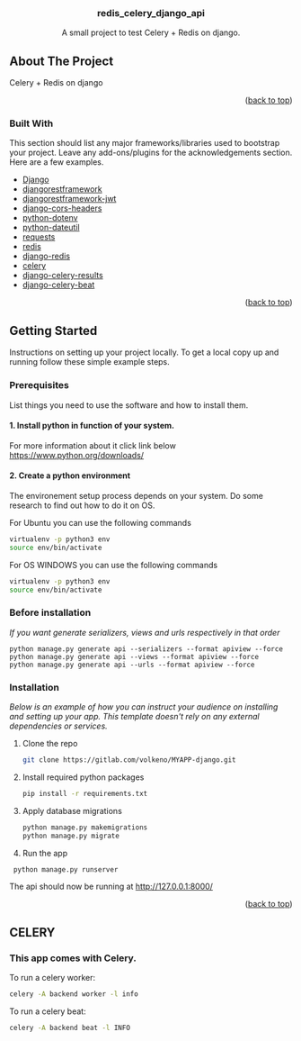 <div id="top"></div>
<!--
*** Thanks for checking out the Best-README-Template. If you have a suggestion
*** that would make this better, please fork the repo and create a pull request
*** or simply open an issue with the tag "enhancement".
*** Don't forget to give the project a star!
*** Thanks again! Now go create something AMAZING! :D
-->

<!-- PROJECT SHIELDS -->
<!--
*** I'm using markdown "reference style" links for readability.
*** Reference links are enclosed in brackets [ ] instead of parentheses ( ).
*** See the bottom of this document for the declaration of the reference variables
*** for contributors-url, forks-url, etc. This is an optional, concise syntax you may use.
*** https://www.markdownguide.org/basic-syntax/#reference-style-links
-->

<!-- [![Contributors][contributors-shield]][contributors-url]
[![Forks][forks-shield]][forks-url]
[![Stargazers][stars-shield]][stars-url]
[![Issues][issues-shield]][issues-url]
[![MIT License][license-shield]][license-url]
[![LinkedIn][linkedin-shield]][linkedin-url] -->

<!-- PROJECT LOGO -->
<br />
<div align="center">
  <a href="https://github.com/VolkenoMakers/MYAPP-django"></a>

  <h3 align="center">redis_celery_django_api</h3>

  <p align="center">
    A small project to test Celery + Redis on django.
    <br />
  </p>
</div>


<!-- ABOUT THE PROJECT -->

## About The Project

Celery + Redis on django
<p align="right">(<a href="#top">back to top</a>)</p>

### Built With

This section should list any major frameworks/libraries used to bootstrap your project. Leave any add-ons/plugins for the acknowledgements section. Here are a few examples.

- [Django](https://www.djangoproject.com/)
- [djangorestframework](https://pypi.org/project/djangorestframework/)
- [djangorestframework-jwt](https://jpadilla.github.io/django-rest-framework-jwt/)
- [django-cors-headers](https://pypi.org/project/django-cors-headers/)
- [python-dotenv](https://pypi.org/project/dotenv-python/)
- [python-dateutil](https://pypi.org/project/python-dateutil/)
- [requests](https://pypi.org/project/requests/)
- [redis](https://pypi.org/project/redis/)
- [django-redis](https://pypi.org/project/django-redis/)
- [celery](https://pypi.org/project/celery/)
- [django-celery-results](https://pypi.org/project/django-celery-results/)
- [django-celery-beat](https://pypi.org/project/django-celery-beat/)




<p align="right">(<a href="#top">back to top</a>)</p>

<!-- GETTING STARTED -->

## Getting Started

Instructions on setting up your project locally.
To get a local copy up and running follow these simple example steps.

### Prerequisites
List things you need to use the software and how to install them.

#### 1. Install python in function of your system.

For more information about it click link below https://www.python.org/downloads/

#### 2. Create a python environment

The environement setup process depends on your system. Do some research to find out how to do it on OS.

For Ubuntu you can use the following commands

```sh
virtualenv -p python3 env
source env/bin/activate
```

For OS WINDOWS you can use the following commands

```sh
virtualenv -p python3 env
source env/bin/activate
```
### Before installation 
_If you want generate serializers, views and urls respectively in that order_ 
    
    python manage.py generate api --serializers --format apiview --force
    python manage.py generate api --views --format apiview --force
    python manage.py generate api --urls --format apiview --force

### Installation

_Below is an example of how you can instruct your audience on installing and setting up your app. This template doesn't rely on any external dependencies or services._

1. Clone the repo
   ```sh
   git clone https://gitlab.com/volkeno/MYAPP-django.git
   ```
2. Install required python packages

   ```sh
   pip install -r requirements.txt

   ```

3. Apply database migrations
   ```sh
   python manage.py makemigrations
   python manage.py migrate
   ```
4. Run the app
  ```sh
   python manage.py runserver
   ```

The api should now be running at http://127.0.0.1:8000/

<p align="right">(<a href="#top">back to top</a>)</p>


## CELERY
### This app comes with Celery.

To run a celery worker:
  ```sh
  celery -A backend worker -l info
  ```


To run a celery beat:
  ```sh
  celery -A backend beat -l INFO
  ```

